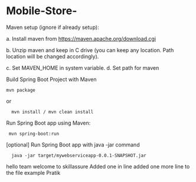 # Mobile-Store-

Maven setup (ignore if already setup):

a. Install maven from https://maven.apache.org/download.cgi

b. Unzip maven and keep in C drive (you can keep any location. Path location will be changed accordingly).

c. Set MAVEN_HOME in system variable.
d. Set path for maven

Build Spring Boot Project with Maven

    mvn package

or

      mvn install / mvn clean install

Run Spring Boot app using Maven:

     mvn spring-boot:run

[optional] Run Spring Boot app with java -jar command

      java -jar target/mywebserviceapp-0.0.1-SNAPSHOT.jar

hello team welcome to skillassure
Added one in line
added one more line to the file
example Pratik
